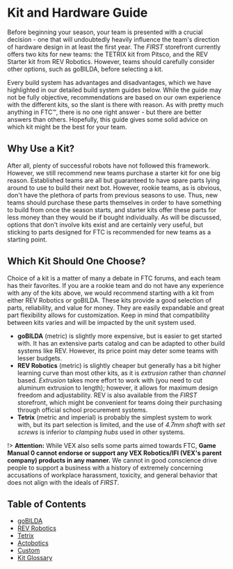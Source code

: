 # Kit and Hardware Guide

Before beginning your season, your team is presented with a crucial decision - one that will undoubtedly heavily influence the team's direction of hardware design in at least the first year. The *FIRST* storefront currently offers two kits for new teams: the TETRIX kit from Pitsco, and the REV Starter kit from REV Robotics. However, teams should carefully consider other options, such as goBILDA, before selecting a kit.

Every build system has advantages and disadvantages, which we have highlighted in our detailed build system guides below. While the guide may not be fully objective, recommendations are based on our own experience with the different kits, so the slant is there with reason. As with pretty much anything in FTC™, there is no one right answer - but there are better answers than others. Hopefully, this guide gives some solid advice on which kit might be the best for your team.

## Why Use a Kit?

After all, plenty of successful robots have not followed this framework. However, we still recommend new teams purchase a starter kit for one big reason. Established teams are all but guaranteed to have spare parts lying around to use to build their next bot. However, rookie teams, as is obvious, don't have the plethora of parts from previous seasons to use. Thus, new teams should purchase these parts themselves in order to have something to build from once the season starts, and starter kits offer these parts for less money than they would be if bought individually. As will be discussed, options that don't involve kits exist and are certainly very useful, but sticking to parts designed for FTC is recommended for new teams as a starting point.

## Which Kit Should One Choose?

Choice of a kit is a matter of many a debate in FTC forums, and each team has their favorites. If you are a rookie team and do not have any experience with any of the kits above, we would recommend starting with a kit from either REV Robotics or goBILDA. These kits provide a good selection of parts, reliability, and value for money. They are easily expandable and great part flexibility allows for customization. Keep in mind that compatibility between kits varies and will be impacted by the unit system used.

- **goBILDA** (metric) is slightly more expensive, but is easier to get started with. It has an extensive parts catalog and can be adapted to other build systems like REV. However, its price point may deter some teams with lesser budgets.
- **REV Robotics** (metric) is slightly cheaper but generally has a bit higher learning curve than most other kits, as it is *extrusion* rather than *channel* based. *Extrusion* takes more effort to work with (you need to cut aluminum extrusion to length); however, it allows for maximum design freedom and adjustability. REV is also available from the *FIRST* storefront, which might be convenient for teams doing their purchasing through official school procurement systems.
- **Tetrix** (metric and imperial) is probably the simplest system to work with, but its part selection is limited, and the use of *4.7mm shaft* with *set screws* is inferior to *clamping hubs* used in other systems.

!> **Attention:** While VEX also sells some parts aimed towards FTC, **Game Manual 0 cannot endorse or support any VEX Robotics/IFI (VEX's parent company) products in any manner.** We cannot in good conscience drive people to support a business with a history of extremely concerning accusations of workplace harassment, toxicity, and general behavior that does not align with the ideals of *FIRST*.

## Table of Contents

- [goBILDA](en/docs/ftc/hardware-components/kit-and-hardware-guide/gobilda)
- [REV Robotics](en/docs/ftc/hardware-components/kit-and-hardware-guide/rev-robotics)
- [Tetrix](en/docs/ftc/hardware-components/kit-and-hardware-guide/tetrix)
- [Actobotics](en/docs/ftc/hardware-components/kit-and-hardware-guide/actobotics)
- [Custom](en/docs/ftc/hardware-components/kit-and-hardware-guide/custom)
- [Kit Glossary](en/docs/ftc/hardware-components/kit-and-hardware-guide/kit-glossary)
